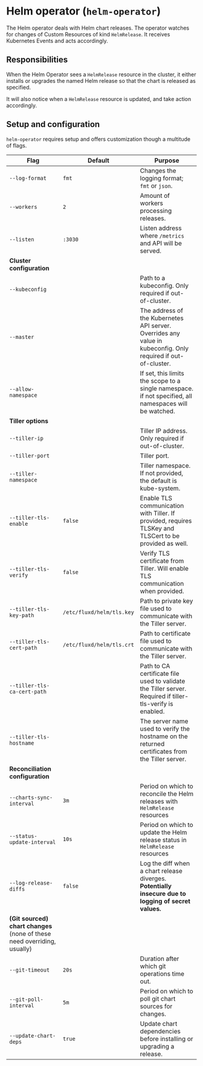 # Helm operator (`helm-operator`)

The Helm operator deals with Helm chart releases. The operator watches for
changes of Custom Resources of kind `HelmRelease`. It receives Kubernetes
Events and acts accordingly.

## Responsibilities

When the Helm Operator sees a `HelmRelease` resource in the
cluster, it either installs or upgrades the named Helm release so that
the chart is released as specified.

It will also notice when a `HelmRelease` resource is updated, and
take action accordingly.

## Setup and configuration

`helm-operator` requires setup and offers customization though a multitude of flags.

| Flag                        | Default                       | Purpose
| --------------------------  | ----------------------------- | ---
| `--log-format`              | `fmt`                         | Changes the logging format; `fmt` or `json`.
| `--workers`                 | `2`                           | Amount of workers processing releases.
| `--listen`                  | `:3030`                       | Listen address where `/metrics` and API will be served.
| **Cluster configuration**
| `--kubeconfig`              |                               | Path to a kubeconfig. Only required if out-of-cluster.
| `--master`                  |                               | The address of the Kubernetes API server. Overrides any value in kubeconfig. Only required if out-of-cluster.
| `--allow-namespace`         |                               | If set, this limits the scope to a single namespace. if not specified, all namespaces will be watched.
| **Tiller options**
| `--tiller-ip`               |                               | Tiller IP address. Only required if out-of-cluster.
| `--tiller-port`             |                               | Tiller port.
| `--tiller-namespace`        |                               | Tiller namespace. If not provided, the default is kube-system.
| `--tiller-tls-enable`       | `false`                       | Enable TLS communication with Tiller. If provided, requires TLSKey and TLSCert to be provided as well.
| `--tiller-tls-verify`       | `false`                       | Verify TLS certificate from Tiller. Will enable TLS communication when provided.
| `--tiller-tls-key-path`     | `/etc/fluxd/helm/tls.key`     | Path to private key file used to communicate with the Tiller server.
| `--tiller-tls-cert-path`    | `/etc/fluxd/helm/tls.crt`     | Path to certificate file used to communicate with the Tiller server.
| `--tiller-tls-ca-cert-path` |                               | Path to CA certificate file used to validate the Tiller server. Required if tiller-tls-verify is enabled.
| `--tiller-tls-hostname`     |                               | The server name used to verify the hostname on the returned certificates from the Tiller server.
| **Reconciliation configuration**
| `--charts-sync-interval`    | `3m`                          | Period on which to reconcile the Helm releases with `HelmRelease` resources
| `--status-update-interval`  | `10s`                         | Period on which to update the Helm release status in `HelmRelease` resources
| `--log-release-diffs`       | `false`                       | Log the diff when a chart release diverges. **Potentially insecure due to logging of secret values.**
| **(Git sourced) chart changes** (none of these need overriding, usually)
| `--git-timeout`             | `20s`                         | Duration after which git operations time out.
| `--git-poll-interval`       | `5m`                          | Period on which to poll git chart sources for changes.
| `--update-chart-deps`       | `true`                        | Update chart dependencies before installing or upgrading a release.
